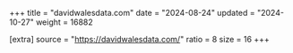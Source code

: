+++
title = "davidwalesdata.com"
date = "2024-08-24"
updated = "2024-10-27"
weight = 16882

[extra]
source = "https://davidwalesdata.com/"
ratio = 8
size = 16
+++
